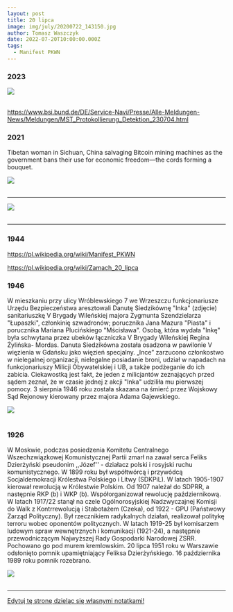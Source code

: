```yaml
---
layout: post
title: 20 lipca
image: img/july/20200722_143150.jpg
author: Tomasz Waszczyk
date: 2022-07-20T10:00:00.000Z
tags:
  - Manifest PKWN
---
```


### 2023

<img src="./img/july/fed-in-red.jpg"><br><br>

https://www.bsi.bund.de/DE/Service-Navi/Presse/Alle-Meldungen-News/Meldungen/MST_Protokollierung_Detektion_230704.html

### 2021

Tibetan woman in Sichuan, China salvaging Bitcoin mining machines as the government bans their use for economic freedom—the cords forming a bouquet.

<img src="./img/july/sichuan.jpeg"><br><br>

---

<img src="./img/july/wos.jpeg"><br><br>

---

### 1944

https://pl.wikipedia.org/wiki/Manifest_PKWN

https://pl.wikipedia.org/wiki/Zamach_20_lipca

### 1946

W mieszkaniu przy ulicy Wróblewskiego 7 we Wrzeszczu funkcjonariusze Urzędu Bezpieczeństwa aresztowali Danutę Siedzikównę "Inka" (zdjęcie) sanitariuszkę V Brygady Wileńskiej majora Zygmunta Szendzielarza "Łupaszki", członkinię szwadronów; porucznika Jana Mazura "Piasta" i porucznika Mariana Plucińskiego "Mścisława". 
Osobą, która wydała "Inkę" była schwytana przez ubeków łączniczka V Brygady Wileńskiej Regina Żylińska- Mordas. 
Danuta Siedzikówna została osadzona w pawilonie V więzienia w Gdańsku jako więzień specjalny. 
„Ince” zarzucono członkostwo w nielegalnej organizacji, nielegalne posiadanie broni, udział w napadach na funkcjonariuszy Milicji Obywatelskiej i UB, a także podżeganie do ich zabicia. Ciekawostką jest fakt, że jeden z milicjantów zeznających przed sądem zeznał, że w czasie jednej z akcji "Inka" udziliła mu pierwszej pomocy.
3 sierpnia 1946 roku została skazana na śmierć przez Wojskowy Sąd Rejonowy kierowany przez majora Adama Gajewskiego.

<img src="./img/july/inka.jpg"><br><br>
### 1926

W Moskwie, podczas posiedzenia  Komitetu Centralnego Wszechzwiązkowej Komunistycznej Partii zmarł na zawał serca Feliks Dzierżyński pseudonim ,,Józef'' - działacz polski i rosyjski ruchu komunistycznego. W 1899 roku był współtwórcą i przywódcą Socjaldemokracji Królestwa Polskiego i Litwy (SDKPiL). W latach 1905-1907 kierował rewolucją w Królestwie Polskim. Od 1907 należał do SDPRR, a następnie RKP (b) i WKP (b). Współorganizował rewolucję październikową. W latach 1917/22 stanął na czele Ogólnorosyjskiej Nadzwyczajnej Komisji do Walk z Kontrrewolucją i Stabotażem (Czeka), od 1922 - GPU (Państwowy Zarząd Polityczny). Był rzecznikiem radykalnych działań, realizował politykę terroru wobec oponentów politycznych. W latach 1919-25 był komisarzem ludowym spraw wewnętrznych i komunikacji (1921-24), a następnie przewodniczącym Najwyższej Rady Gospodarki Narodowej ZSRR. Pochowano go pod murem kremlowskim. 20 lipca 1951 roku w Warszawie odsłonięto pomnik upamiętniający Feliksa Dzierżyńskiego. 16 października 1989 roku pomnik rozebrano.

<img src="./img/july/feliksd.jpg"><br><br>

---

<a href="https://github.com/TomaszWaszczyk/historia.waszczyk.com/edit/master/src/content/july-20.md" target="_blank">Edytuj tę stronę dzieląc się własnymi notatkami!</a>
